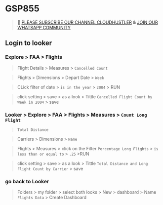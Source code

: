 # GSP855
>🚨 [PLEASE SUBSCRIBE OUR CHANNEL CLOUDHUSTLER](https://www.youtube.com/@cloudhustlers) **&** [JOIN OUR WHATSAPP COMMUNITY](https://chat.whatsapp.com/FilXyp4eva599SND76fNUP)

## Login to looker
### Explore > FAA > Flights

>Flight Details > Measures > `Cancelled Count`

>Flights > Dimensions > Depart Date > `Week`

>CLick filter of date > `is in the year` > `2004` > RUN

>click setting > save > as a look > Tittle `Cancelled Flight Count by Week in 2004` > save

### Looker > Explore > FAA > Flights > Measures > `Count Long Flight`

>`Total Distance`

>Carriers > Dimensions > `Name`

>Flights > Measures > click on the Filter `Percentage Long Flights` > `is less than or equal to` > `.25` >RUN

>click setting > save > as a look > Tittle `Total Distance and Long Flight Count by Carrier` > save

### go back to Looker
> Folders > my folder > select both looks > New > dashboard > Name `Flights Data` > Create Dashboard
